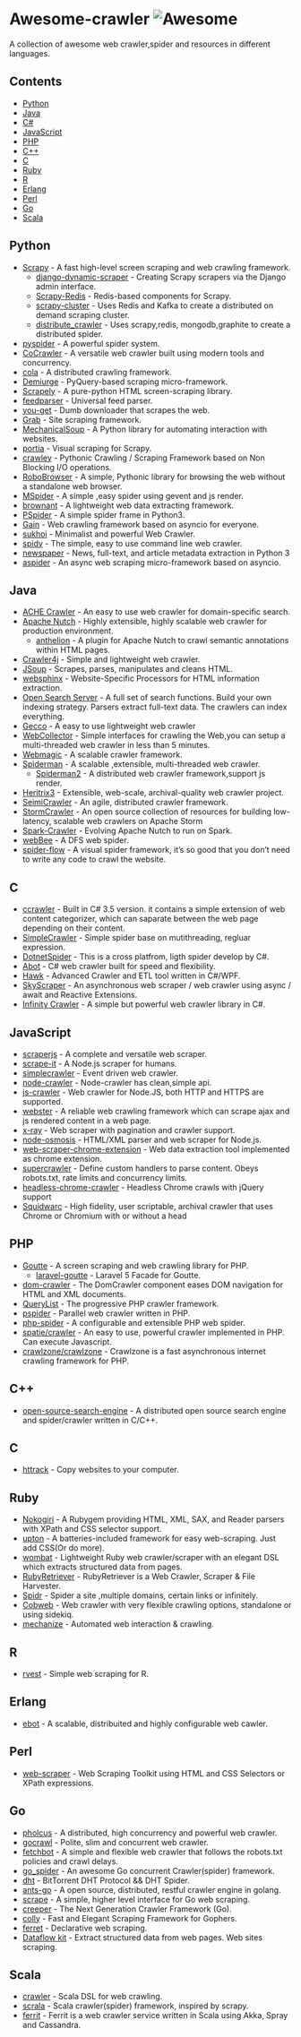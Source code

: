 Awesome-crawler ![Awesome](https://cdn.rawgit.com/sindresorhus/awesome/d7305f38d29fed78fa85652e3a63e154dd8e8829/media/badge.svg)
================================================================================================================================

A collection of awesome web crawler,spider and resources in different languages.

Contents
--------

-   [Python](#python)
-   [Java](#java)
-   [C\#](#c)
-   [JavaScript](#javascript)
-   [PHP](#php)
-   [C++](#c-1)
-   [C](#c-2)
-   [Ruby](#ruby)
-   [R](#r)
-   [Erlang](#erlang)
-   [Perl](#perl)
-   [Go](#go)
-   [Scala](#scala)

Python
------

-   [Scrapy](https://github.com/scrapy/scrapy) - A fast high-level screen scraping and web crawling framework.
    -   [django-dynamic-scraper](https://github.com/holgerd77/django-dynamic-scraper) - Creating Scrapy scrapers via the Django admin interface.
    -   [Scrapy-Redis](https://github.com/rolando/scrapy-redis) - Redis-based components for Scrapy.
    -   [scrapy-cluster](https://github.com/istresearch/scrapy-cluster) - Uses Redis and Kafka to create a distributed on demand scraping cluster.
    -   [distribute\_crawler](https://github.com/gnemoug/distribute_crawler) - Uses scrapy,redis, mongodb,graphite to create a distributed spider.
-   [pyspider](https://github.com/binux/pyspider) - A powerful spider system.
-   [CoCrawler](https://github.com/cocrawler/cocrawler) - A versatile web crawler built using modern tools and concurrency.
-   [cola](https://github.com/chineking/cola) - A distributed crawling framework.
-   [Demiurge](https://github.com/matiasb/demiurge) - PyQuery-based scraping micro-framework.
-   [Scrapely](https://github.com/scrapy/scrapely) - A pure-python HTML screen-scraping library.
-   [feedparser](http://pythonhosted.org/feedparser/) - Universal feed parser.
-   [you-get](https://github.com/soimort/you-get) - Dumb downloader that scrapes the web.
-   [Grab](http://grablib.org/) - Site scraping framework.
-   [MechanicalSoup](https://github.com/hickford/MechanicalSoup) - A Python library for automating interaction with websites.
-   [portia](https://github.com/scrapinghub/portia) - Visual scraping for Scrapy.
-   [crawley](https://github.com/jmg/crawley) - Pythonic Crawling / Scraping Framework based on Non Blocking I/O operations.
-   [RoboBrowser](https://github.com/jmcarp/robobrowser) - A simple, Pythonic library for browsing the web without a standalone web browser.
-   [MSpider](https://github.com/manning23/MSpider) - A simple ,easy spider using gevent and js render.
-   [brownant](https://github.com/douban/brownant) - A lightweight web data extracting framework.
-   [PSpider](https://github.com/xianhu/PSpider) - A simple spider frame in Python3.
-   [Gain](https://github.com/gaojiuli/gain) - Web crawling framework based on asyncio for everyone.
-   [sukhoi](https://github.com/iogf/sukhoi) - Minimalist and powerful Web Crawler.
-   [spidy](https://github.com/rivermont/spidy) - The simple, easy to use command line web crawler.
-   [newspaper](https://github.com/codelucas/newspaper) - News, full-text, and article metadata extraction in Python 3
-   [aspider](https://github.com/howie6879/aspider) - An async web scraping micro-framework based on asyncio.

Java
----

-   [ACHE Crawler](https://github.com/ViDA-NYU/ache) - An easy to use web crawler for domain-specific search.
-   [Apache Nutch](http://nutch.apache.org/) - Highly extensible, highly scalable web crawler for production environment.
    -   [anthelion](https://github.com/yahoo/anthelion) - A plugin for Apache Nutch to crawl semantic annotations within HTML pages.
-   [Crawler4j](https://github.com/yasserg/crawler4j) - Simple and lightweight web crawler.
-   [JSoup](http://jsoup.org/) - Scrapes, parses, manipulates and cleans HTML.
-   [websphinx](http://www.cs.cmu.edu/~rcm/websphinx/) - Website-Specific Processors for HTML information extraction.
-   [Open Search Server](http://www.opensearchserver.com/) - A full set of search functions. Build your own indexing strategy. Parsers extract full-text data. The crawlers can index everything.
-   [Gecco](https://github.com/xtuhcy/gecco) - A easy to use lightweight web crawler
-   [WebCollector](https://github.com/CrawlScript/WebCollector) - Simple interfaces for crawling the Web,you can setup a multi-threaded web crawler in less than 5 minutes.
-   [Webmagic](https://github.com/code4craft/webmagic) - A scalable crawler framework.
-   [Spiderman](https://git.oschina.net/l-weiwei/spiderman) - A scalable ,extensible, multi-threaded web crawler.
    -   [Spiderman2](http://git.oschina.net/l-weiwei/Spiderman2) - A distributed web crawler framework,support js render.
-   [Heritrix3](https://github.com/internetarchive/heritrix3) - Extensible, web-scale, archival-quality web crawler project.
-   [SeimiCrawler](https://github.com/zhegexiaohuozi/SeimiCrawler) - An agile, distributed crawler framework.
-   [StormCrawler](http://github.com/DigitalPebble/storm-crawler/) - An open source collection of resources for building low-latency, scalable web crawlers on Apache Storm
-   [Spark-Crawler](https://github.com/USCDataScience/sparkler) - Evolving Apache Nutch to run on Spark.
-   [webBee](https://github.com/pkwenda/webBee) - A DFS web spider.
-   [spider-flow](https://github.com/ssssssss-team/spider-flow) - A visual spider framework, it’s so good that you don’t need to write any code to crawl the website.

C
-

-   [ccrawler](http://www.findbestopensource.com/product/ccrawler) - Built in C\# 3.5 version. it contains a simple extension of web content categorizer, which can saparate between the web page depending on their content.
-   [SimpleCrawler](https://github.com/lei-zhu/SimpleCrawler) - Simple spider base on mutithreading, regluar expression.
-   [DotnetSpider](https://github.com/zlzforever/DotnetSpider) - This is a cross platfrom, ligth spider develop by C\#.
-   [Abot](https://github.com/sjdirect/abot) - C\# web crawler built for speed and flexibility.
-   [Hawk](https://github.com/ferventdesert/Hawk) - Advanced Crawler and ETL tool written in C\#/WPF.
-   [SkyScraper](https://github.com/JonCanning/SkyScraper) - An asynchronous web scraper / web crawler using async / await and Reactive Extensions.
-   [Infinity Crawler](https://github.com/TurnerSoftware/InfinityCrawler) - A simple but powerful web crawler library in C\#.

JavaScript
----------

-   [scraperjs](https://github.com/ruipgil/scraperjs) - A complete and versatile web scraper.
-   [scrape-it](https://github.com/IonicaBizau/scrape-it) - A Node.js scraper for humans.
-   [simplecrawler](https://github.com/cgiffard/node-simplecrawler) - Event driven web crawler.
-   [node-crawler](https://github.com/bda-research/node-crawler) - Node-crawler has clean,simple api.
-   [js-crawler](https://github.com/antivanov/js-crawler) - Web crawler for Node.JS, both HTTP and HTTPS are supported.
-   [webster](https://github.com/zhuyingda/webster) - A reliable web crawling framework which can scrape ajax and js rendered content in a web page.
-   [x-ray](https://github.com/lapwinglabs/x-ray) - Web scraper with pagination and crawler support.
-   [node-osmosis](https://github.com/rchipka/node-osmosis) - HTML/XML parser and web scraper for Node.js.
-   [web-scraper-chrome-extension](https://github.com/martinsbalodis/web-scraper-chrome-extension) - Web data extraction tool implemented as chrome extension.
-   [supercrawler](https://github.com/brendonboshell/supercrawler) - Define custom handlers to parse content. Obeys robots.txt, rate limits and concurrency limits.
-   [headless-chrome-crawler](https://github.com/yujiosaka/headless-chrome-crawler) - Headless Chrome crawls with jQuery support
-   [Squidwarc](https://github.com/n0tan3rd/squidwarc) - High fidelity, user scriptable, archival crawler that uses Chrome or Chromium with or without a head

PHP
---

-   [Goutte](https://github.com/FriendsOfPHP/Goutte) - A screen scraping and web crawling library for PHP.
    -   [laravel-goutte](https://github.com/dweidner/laravel-goutte) - Laravel 5 Facade for Goutte.
-   [dom-crawler](https://github.com/symfony/dom-crawler) - The DomCrawler component eases DOM navigation for HTML and XML documents.
-   [QueryList](https://github.com/jae-jae/QueryList) - The progressive PHP crawler framework.
-   [pspider](https://github.com/hightman/pspider) - Parallel web crawler written in PHP.
-   [php-spider](https://github.com/mvdbos/php-spider) - A configurable and extensible PHP web spider.
-   [spatie/crawler](https://github.com/spatie/crawler) - An easy to use, powerful crawler implemented in PHP. Can execute Javascript.
-   [crawlzone/crawlzone](https://github.com/crawlzone/crawlzone) - Crawlzone is a fast asynchronous internet crawling framework for PHP.

C++
---

-   [open-source-search-engine](https://github.com/gigablast/open-source-search-engine) - A distributed open source search engine and spider/crawler written in C/C++.

C
-

-   [httrack](https://github.com/xroche/httrack) - Copy websites to your computer.

Ruby
----

-   [Nokogiri](https://github.com/sparklemotion/nokogiri) - A Rubygem providing HTML, XML, SAX, and Reader parsers with XPath and CSS selector support.
-   [upton](https://github.com/propublica/upton) - A batteries-included framework for easy web-scraping. Just add CSS(Or do more).
-   [wombat](https://github.com/felipecsl/wombat) - Lightweight Ruby web crawler/scraper with an elegant DSL which extracts structured data from pages.
-   [RubyRetriever](https://github.com/joenorton/rubyretriever) - RubyRetriever is a Web Crawler, Scraper & File Harvester.
-   [Spidr](https://github.com/postmodern/spidr) - Spider a site ,multiple domains, certain links or infinitely.
-   [Cobweb](https://github.com/stewartmckee/cobweb) - Web crawler with very flexible crawling options, standalone or using sidekiq.
-   [mechanize](https://github.com/sparklemotion/mechanize) - Automated web interaction & crawling.

R
-

-   [rvest](https://github.com/hadley/rvest) - Simple web scraping for R.

Erlang
------

-   [ebot](https://github.com/matteoredaelli/ebot) - A scalable, distribuited and highly configurable web cawler.

Perl
----

-   [web-scraper](https://github.com/miyagawa/web-scraper) - Web Scraping Toolkit using HTML and CSS Selectors or XPath expressions.

Go
--

-   [pholcus](https://github.com/henrylee2cn/pholcus) - A distributed, high concurrency and powerful web crawler.
-   [gocrawl](https://github.com/PuerkitoBio/gocrawl) - Polite, slim and concurrent web crawler.
-   [fetchbot](https://github.com/PuerkitoBio/fetchbot) - A simple and flexible web crawler that follows the robots.txt policies and crawl delays.
-   [go\_spider](https://github.com/hu17889/go_spider) - An awesome Go concurrent Crawler(spider) framework.
-   [dht](https://github.com/shiyanhui/dht) - BitTorrent DHT Protocol && DHT Spider.
-   [ants-go](https://github.com/wcong/ants-go) - A open source, distributed, restful crawler engine in golang.
-   [scrape](https://github.com/yhat/scrape) - A simple, higher level interface for Go web scraping.
-   [creeper](https://github.com/wspl/creeper) - The Next Generation Crawler Framework (Go).
-   [colly](https://github.com/asciimoo/colly) - Fast and Elegant Scraping Framework for Gophers.
-   [ferret](https://github.com/MontFerret/ferret) - Declarative web scraping.
-   [Dataflow kit](https://github.com/slotix/dataflowkit) - Extract structured data from web pages. Web sites scraping.

Scala
-----

-   [crawler](https://github.com/bplawler/crawler) - Scala DSL for web crawling.
-   [scrala](https://github.com/gaocegege/scrala) - Scala crawler(spider) framework, inspired by scrapy.
-   [ferrit](https://github.com/reggoodwin/ferrit) - Ferrit is a web crawler service written in Scala using Akka, Spray and Cassandra.
